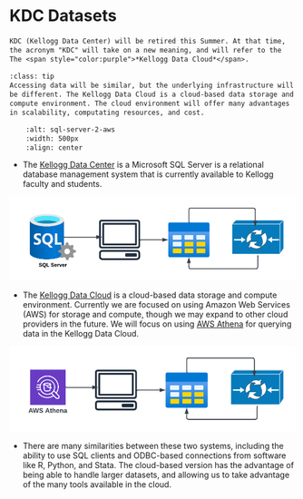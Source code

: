 # KDC Datasets

```{warning}
KDC (Kellogg Data Center) will be retired this Summer. At that time, the acronym "KDC" will take on a new meaning, and will refer to the The <span style="color:purple">*Kellogg Data Cloud*</span>.
```

```{admonition} Why is this happening?
:class: tip
Accessing data will be similar, but the underlying infrastructure will be different. The Kellogg Data Cloud is a cloud-based data storage and compute environment. The cloud environment will offer many advantages in scalability, computating resources, and cost.
```

```{image} ./images/sql-server-2-aws.png
    :alt: sql-server-2-aws
    :width: 500px
    :align: center
```


*  The [Kellogg Data Center](https://www.kellogg.northwestern.edu/research-support/computing/kellogg-data-center.aspx) is a Microsoft SQL Server is a relational database management system that is currently available to Kellogg faculty and students.

![Data Workflow](images/data-pipeline-sql-server.png)

*  The [Kellogg Data Cloud](https://nu-sso.awsapps.com/start/#/) is a cloud-based data storage and compute environment. Currently we are focused on using Amazon Web Services (AWS) for storage and compute, though we may expand to other cloud providers in the future. We will focus on using [AWS Athena](https://docs.aws.amazon.com/athena/latest/ug/what-is.html) for querying data in the Kellogg Data Cloud.


![Data Workflow](images/data-pipeline-aws.png)

* There are many similarities between these two systems, including the ability to use SQL clients and ODBC-based connections from software like R, Python, and Stata. The cloud-based version has the advantage of being able to handle larger datasets, and allowing us to take advantage of the many tools available in the cloud.
